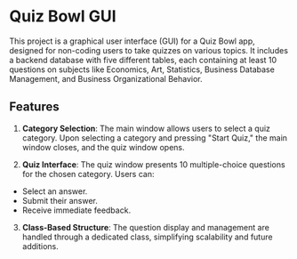 # Quiz Bowl GUI
This project is a graphical user interface (GUI) for a Quiz Bowl app, designed for non-coding users to take quizzes on various topics. It includes a backend database with five different tables, each containing at least 10 questions on subjects like Economics, Art, Statistics, Business Database Management, and Business Organizational Behavior.

## Features
1. **Category Selection**: The main window allows users to select a quiz category. Upon selecting a category and pressing "Start Quiz," the main window closes, and the quiz window opens.

2. **Quiz Interface**: The quiz window presents 10 multiple-choice questions for the chosen category. Users can:
 - Select an answer.
 - Submit their answer.
 - Receive immediate feedback.

3. **Class-Based Structure**: The question display and management are handled through a dedicated class, simplifying scalability and future additions.